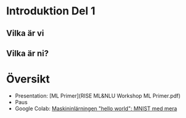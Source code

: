 # Introduktion Del 1

## Vilka är vi

## Vilka är ni?

# Översikt

- Presentation: [ML Primer](RISE ML&NLU Workshop ML Primer.pdf)
- Paus
- Google Colab: [Maskininlärningen "hello world": MNIST med mera](Workshop_Primer.ipynb)
